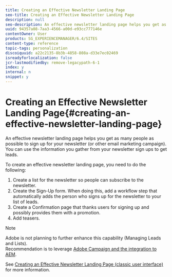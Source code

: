 ```yaml
---
title: Creating an Effective Newsletter Landing Page
seo-title: Creating an Effective Newsletter Landing Page
description: null
seo-description: An effective newsletter landing page helps you get as many people as possible to sign up for your newsletter
uuid: 94357a08-7aa3-4566-a00d-e93cc777146e
contentOwner: User
products: SG_EXPERIENCEMANAGER/6.4/SITES
content-type: reference
topic-tags: personalization
discoiquuid: a22c2135-8b3b-4858-808a-d33e7ec02469
isreadyforlocalization: false
jcr-lastmodifiedby: remove-legacypath-6-1
index: y
internal: n
snippet: y
---
```


# Creating an Effective Newsletter Landing Page{#creating-an-effective-newsletter-landing-page}

An effective newsletter landing page helps you get as many people as possible to sign up for your newsletter (or other email marketing campaign). You can use the information you gather from your newsletter sign ups to get leads.

To create an effective newsletter landing page, you need to do the following:

1. Create a list for the newsletter so people can subscribe to the newsletter.
1. Create the Sign-Up form. When doing this, add a workflow step that automatically adds the person who signs up for the newsletter to your list of leads.
1. Create a Confirmation page that thanks users for signing up and possibly provides them with a promotion.
1. Add teasers.

>[!NOTE]
>
>Adobe is not planning to further enhance this capability (Managing Leads and Lists).  
>Recommendation is to leverage [Adobe Campaign and the integration to AEM](../../administering/using/campaign.md).

See [Creating an Effective Newsletter Landing Page (classic user interface)](../../classic-ui-authoring/using/classic-personalization-campaigns-email-landingpage.md) for more information.

<!-- 

Comment Type: remark
Last Modified By: unknown unknown (ims-author-77F410094CD97C4F0A746C1B@AdobeID)
Last Modified Date: 2018-02-02T12:33:13.308-0500

<p>Not sure what below can be deleted.</p>

 -->

<!-- 

Comment Type: draft

<h3>Creating a List for the Newsletter</h3>

 -->

<!-- 

Comment Type: draft

<p>Create a list, for example, <strong>Geometrixx Newsletter</strong>, in MCM for the newsletter that people should subscribe to. Creating lists is described in <a href="../../authoring/using/campaigns.md#creatingnewlists">Creating lists</a>.<br /> </p> 
<p>The following shows an example of a list:<br /> </p>

 -->

<!-- 

Comment Type: draft

<img imageRotate="0" src="assets/MCM_ListCreate.png" />

 -->

<!-- 

Comment Type: draft

<h3>Create a Sign Up Form</h3>

 -->

<!-- 

Comment Type: draft

<p>Create a newsletter registration form that allows users to subscribe to tags. The sample Geometrixx web site provides a newsletter page in the Geometrixx toolbar where you can create your form.</p> 
<p>To create your own newsletter form, see information about creating forms in the <a href="../../authoring/using/default-components.md#form">Forms documentation</a>. The newsletter uses the tags from the Tag library. To add additional tags, see <a href="../../authoring/using/tags.md#tagadministration">Tag Administration</a>.</p> 
<p>The hidden fields in the following example provide the bare minimum amount of information (e-mail); in addition, you can add more fields later but this will impact the conversion rate.</p> 
<p>The following example is a form created at http://localhost:4502/cf#/content/geometrixx/en/toolbar/newsletter.html.</p>

 -->

<!-- 

Comment Type: draft

<ol> 
 <li><p>Create the form.<br /> </p> <img imageRotate="0" src="assets/MCM_NewsletterPage.png" /></li> 
 <li><p>Click <strong>Edit</strong> in the Form component to configure the form to go to a Thank you page (see <a href="#creatingathankyoupage">Creating Thank You Pages</a>).<br /> </p> <img imageRotate="0" src="assets/DC_FormStart_ThankYou.png" /></li> 
 <li><p>Set the Form action (that is what will happen when you submit the form) and configure the group to assign registered users to the list you previously created (for example, geometrixx-newsletter).<br /> </p> <img imageRotate="0" src="assets/DC_FormStart_ThankYouAdvanced.png" /></li> 
</ol>

 -->

<!-- 

Comment Type: draft

<h3>Creating a Thank You Page</h3>

 -->

<!-- 

Comment Type: draft

<p>When users click <strong>Subscribe Now</strong>, you want a Thank You page to automatically open. Create the Thank You page in the Geometrixx Newsletter page. After creating the Newsletter Form, edit the Form component and add the path to the thank you page.<br /> </p>

 -->

<!-- 

Comment Type: draft

<p>Submitting the request takes the user to a <strong>Thank You</strong> page after which they will receive an email. This Thank You page was created at /content/geometrixx/en/toolbar/newsletter/thank_you.<br /> </p>

 -->

<!-- 

Comment Type: draft

<img imageRotate="0" src="assets/MCM_Newsletter_ThankYouPage.png" />

 -->

<!-- 

Comment Type: draft

<h3>Adding Teasers</h3>

 -->

<!-- 

Comment Type: draft

<p>Add <a href="../../authoring/using/campaigns.md#teasers">teasers</a> to target specific audiences. For example, you can add teasers to the Thank You page and Newsletter sign up page.<br /> </p> 
<p>To add teasers to make an effective newsletter landing page:<br /> </p>

 -->

<!-- 

Comment Type: draft

<ol> 
 <li><p>Create a teaser paragraph for a sign-up gift. Select <strong>First</strong> as the strategy and include text that informs them what gift they will receive.<br /> </p> <img imageRotate="0" src="assets/DC_Teaser_ThankYou.png" /></li> 
 <li><p>Create a teaser paragraph for the Thank You page. Select <strong>First</strong> as the strategy and include text that indicates that the gift is on its way.<br /> </p> <img imageRotate="0" src="assets/chlimage_1-224.png" /></li> 
 <li><p>Create a campaign with the two teasers -- tag one with business and one untagged.<br /> </p> </li> 
</ol>

 -->

<!-- 

Comment Type: draft

<h3>Pushing Content to Subscribers</h3>

 -->

<!-- 

Comment Type: draft

<p>Push any changes to pages through the Newsletter functionality in the MCM. You then push updated content to subscribers.</p> 
<p>See <a href="../../authoring/using/campaigns.md#newsletters">Sending Newsletters</a>.</p>

 -->

